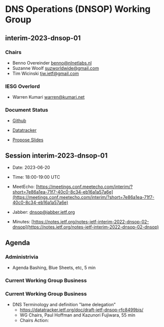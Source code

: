 
# DNS Operations (DNSOP) Working Group
## interim-2023-dnsop-01


### Chairs
* Benno Overeinder [benno@nlnetlabs.nl](benno@nlnetlabs.nl)
* Suzanne Woolf [suzworldwide@gmail.com](suzworldwide@gmail.com)
* Tim Wicinski [tjw.ietf@gmail.com](tjw.ietf@gmail.com)

### IESG Overlord
* Warren Kumari [warren@kumari.net](warren@kumari.net)

### Document Status
* [Github](https://github.com/ietf-wg-dnsop/wg-materials/blob/main/dnsop-document-status.md)
* [Datatracker](https://datatracker.ietf.org/wg/dnsop/documents/)

* [Propose Slides](https://datatracker.ietf.org/meeting/interim-2023-dnsop-01/session/dnsop)


## Session interim-2023-dnsop-01

* Date: 2023-06-20
* Time: 18:00-19:00 UTC
* MeetEcho: [https://meetings.conf.meetecho.com/interim/?short=7e86a1ea-71f7-40c0-8c34-eb16a1a57a6e](https://meetings.conf.meetecho.com/interim/?short=7e86a1ea-71f7-40c0-8c34-eb16a1a57a6e)

* Jabber:  [dnsop@jabber.ietf.org](dnsop@jabber.ietf.org)
* Minutes: [https://notes.ietf.org/notes-ietf-interim-2022-dnsop-02-dnsop](https://notes.ietf.org/notes-ietf-interim-2022-dnsop-02-dnsop)


## Agenda

### Administrivia

* Agenda Bashing, Blue Sheets, etc,  5 min


### Current Working Group Business

### Current Working Group Business

*   DNS Terminology and definition "lame delegation"
    - https://datatracker.ietf.org/doc/draft-ietf-dnsop-rfc8499bis/
    - WG Chairs, Paul Hoffman and Kazunori Fujiwara, 55 min
    - Chairs Action:

